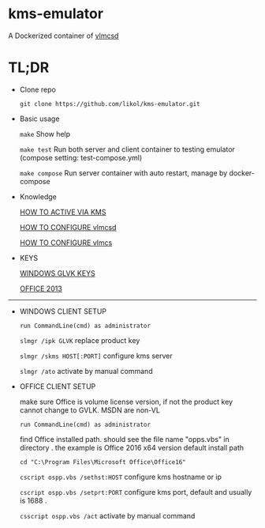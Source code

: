 # kms-emulator
A Dockerized container of [vlmcsd](https://github.com/Wind4/vlmcsd)

# TL;DR

* Clone repo

  `git clone https://github.com/likol/kms-emulator.git`

* Basic usage

  `make`
  Show help
  
  `make test`
  Run both server and client container to testing emulator (compose setting: test-compose.yml)

  `make compose`
  Run server container with auto restart, manage by docker-compose

* Knowledge

    [HOW TO ACTIVE VIA KMS](https://github.com/Wind4/vlmcsd/blob/master/man/vlmcsd.7.pdf)

    [HOW TO CONFIGURE vlmcsd](https://github.com/Wind4/vlmcsd/blob/master/man/vlmcsd.8.pdf)

    [HOW TO CONFIGURE vlmcs](https://github.com/Wind4/vlmcsd/blob/master/man/vlmcs.1.pdf)

* KEYS

    [WINDOWS GLVK KEYS](https://technet.microsoft.com/en-us/library/jj612867.aspx)

    [OFFICE 2013](https://technet.microsoft.com/en-us/library/dn385360.aspx)

    
***


* WINDOWS CLIENT SETUP

    `run CommandLine(cmd) as administrator`

    `slmgr /ipk GLVK`
    replace product key

    `slmgr /skms HOST[:PORT]`
    configure kms server

    `slmgr /ato`
    activate by manual command

* OFFICE CLIENT SETUP
    
    make sure Office is volume license version, if not the product key cannot change to GVLK. MSDN are non-VL

    `run CommandLine(cmd) as administrator`

    find Office installed path. should see the file name "opps.vbs" in directory . the example is Office 2016 x64 version default install path

    `cd "C:\Program Files\Microsoft Office\Office16"`

    `cscript ospp.vbs /sethst:HOST`
    configure kms hostname or ip

    `cscript ospp.vbs /setprt:PORT`
    configure kms port, default and usually is 1688 .

    `csscript ospp.vbs /act`
    activate by manual command


